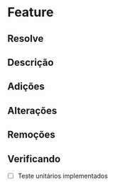 # Feature <!--Nome da feature-->

## Resolve
<!--Incluir todas as issues que esse pull request encerra-->

## Descrição 
<!--Descrever brevemente o que o pull request propõe-->

## Adições
<!--O que foi acrescentado, funções, componentes e etc-->

## Alterações
<!--Modificações importantes, ex: mudança no retorno de uma função-->

## Remoções
<!--Funcionalidades que foram removidas, como um componente depreciado, por exemplo-->

## Verificando
- [ ] Teste unitários implementados